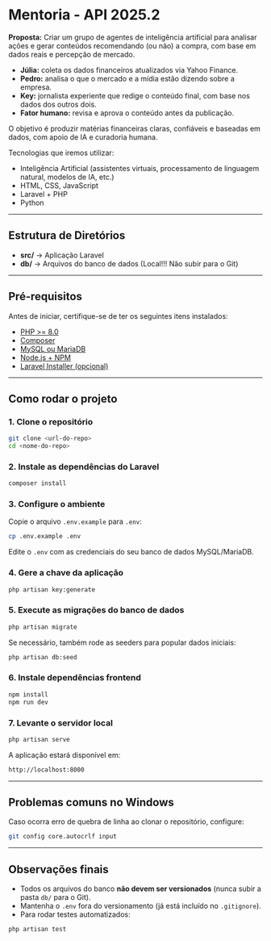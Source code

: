 # Mentoria - API 2025.2

**Proposta:** Criar um grupo de agentes de inteligência artificial para analisar ações e gerar conteúdos recomendando (ou não) a compra, com base em dados reais e percepção de mercado.

- **Júlia:** coleta os dados financeiros atualizados via Yahoo Finance.  
- **Pedro:** analisa o que o mercado e a mídia estão dizendo sobre a empresa.  
- **Key:** jornalista experiente que redige o conteúdo final, com base nos dados dos outros dois.  
- **Fator humano:** revisa e aprova o conteúdo antes da publicação.  

O objetivo é produzir matérias financeiras claras, confiáveis e baseadas em dados, com apoio de IA e curadoria humana.

Tecnologias que iremos utilizar:  
- Inteligência Artificial (assistentes virtuais, processamento de linguagem natural, modelos de IA, etc.)  
- HTML, CSS, JavaScript  
- Laravel + PHP  
- Python  

---

## Estrutura de Diretórios

- **src/** → Aplicação Laravel  
- **db/** → Arquivos do banco de dados (Local!!! Não subir para o Git)  

---

## Pré-requisitos

Antes de iniciar, certifique-se de ter os seguintes itens instalados:

- [PHP >= 8.0](https://www.php.net/downloads)  
- [Composer](https://getcomposer.org/download/)  
- [MySQL ou MariaDB](https://dev.mysql.com/downloads/)  
- [Node.js + NPM](https://nodejs.org/en/download)  
- [Laravel Installer (opcional)](https://laravel.com/docs/11.x/installation)  

---

## Como rodar o projeto

### 1. Clone o repositório

```bash
git clone <url-do-repo>
cd <nome-do-repo>
```

### 2. Instale as dependências do Laravel

```bash
composer install
```

### 3. Configure o ambiente

Copie o arquivo `.env.example` para `.env`:

```bash
cp .env.example .env
```

Edite o `.env` com as credenciais do seu banco de dados MySQL/MariaDB.

### 4. Gere a chave da aplicação

```bash
php artisan key:generate
```

### 5. Execute as migrações do banco de dados

```bash
php artisan migrate
```

Se necessário, também rode as seeders para popular dados iniciais:

```bash
php artisan db:seed
```

### 6. Instale dependências frontend

```bash
npm install
npm run dev
```

### 7. Levante o servidor local

```bash
php artisan serve
```

A aplicação estará disponível em:

```bash
http://localhost:8000
```

---

## Problemas comuns no Windows

Caso ocorra erro de quebra de linha ao clonar o repositório, configure:

```bash
git config core.autocrlf input
```

---

## Observações finais

* Todos os arquivos do banco **não devem ser versionados** (nunca subir a pasta `db/` para o Git).
* Mantenha o `.env` fora do versionamento (já está incluído no `.gitignore`).
* Para rodar testes automatizados:

```bash
php artisan test
```
